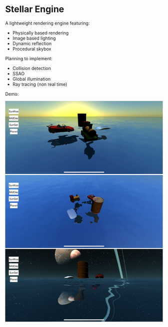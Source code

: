 # Stellar Engine
A lightweight rendering engine featuring:
- Physically based rendering
- Image based lighting
- Dynamic reflection
- Procedural skybox

Planning to implement:
- Collision detection
- SSAO
- Global illumination
- Ray tracing (non real time)

Demo:

![](./Images/1.png)
![](./Images/2.png)
![](./Images/3.png)
